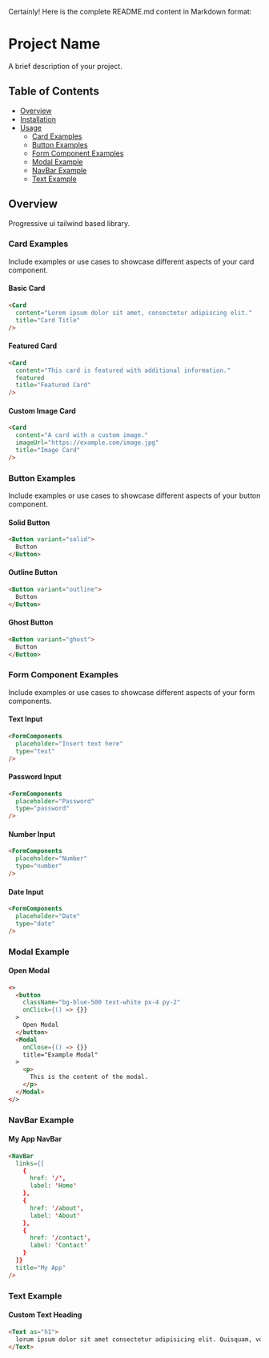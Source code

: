 Certainly! Here is the complete README.md content in Markdown format:

# Project Name

A brief description of your project.

## Table of Contents
- [Overview](#overview)
- [Installation](#installation)
- [Usage](#usage)
  - [Card Examples](#card-examples)
  - [Button Examples](#button-examples)
  - [Form Component Examples](#form-component-examples)
  - [Modal Example](#modal-example)
  - [NavBar Example](#navbar-example)
  - [Text Example](#text-example)

## Overview

Progressive ui tailwind based library.

### Card Examples

Include examples or use cases to showcase different aspects of your card component.


#### Basic Card

```html
<Card
  content="Lorem ipsum dolor sit amet, consectetur adipiscing elit."
  title="Card Title"
/>
```

#### Featured Card

```html
<Card
  content="This card is featured with additional information."
  featured
  title="Featured Card"
/>
```


#### Custom Image Card

```html
<Card
  content="A card with a custom image."
  imageUrl="https://example.com/image.jpg"
  title="Image Card"
/>
```

### Button Examples

Include examples or use cases to showcase different aspects of your button component.

#### Solid Button

```html
<Button variant="solid">
  Button
</Button>
```

#### Outline Button

```html
<Button variant="outline">
  Button
</Button>
```

#### Ghost Button

```html
<Button variant="ghost">
  Button
</Button>
```

### Form Component Examples

Include examples or use cases to showcase different aspects of your form components.

#### Text Input

```html
<FormComponents
  placeholder="Insert text here"
  type="text"
/>
```

#### Password Input

```html
<FormComponents
  placeholder="Password"
  type="password"
/>
```

#### Number Input

```html
<FormComponents
  placeholder="Number"
  type="number"
/>
```

#### Date Input

```html
<FormComponents
  placeholder="Date"
  type="date"
/>
```

### Modal Example


#### Open Modal

```html
<>
  <button
    className="bg-blue-500 text-white px-4 py-2"
    onClick={() => {}}
  >
    Open Modal
  </button>
  <Modal
    onClose={() => {}}
    title="Example Modal"
  >
    <p>
      This is the content of the modal.
    </p>
  </Modal>
</>
```

### NavBar Example


#### My App NavBar

```html
<NavBar
  links={[
    {
      href: '/',
      label: 'Home'
    },
    {
      href: '/about',
      label: 'About'
    },
    {
      href: '/contact',
      label: 'Contact'
    }
  ]}
  title="My App"
/>
```

### Text Example


#### Custom Text Heading

```html
<Text as="h1">
  lorum ipsum dolor sit amet consectetur adipisicing elit. Quisquam, voluptatum.
</Text>
```
